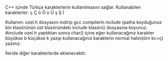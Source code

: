 C++ içinde Türkçe karakterlerin kullanılmasını sağlar.
Kullanabilen karakterler:
ç
Ç
ö
Ö
ü
Ü
ş
Ş
İ

Kullanım: ozel.h dosyasını indirip gcc compilerin include (patha koyduğunuz bin klasörünün üst klasöründeki include klasörü) dosyasına koyunuz. #include ozel.h yaptıktan sonra char() içine eğer kullanacağınız karakter büyükse b küçükse k yazıp kullanacağınız karakterin normal halini(örn kc=ç) yazınız.

İleride diğer karakterlerde eklenecektir.

